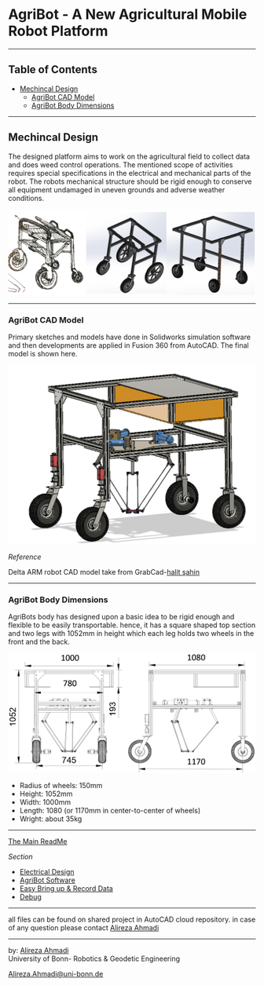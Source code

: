 # AgriBot - A New Agricultural Mobile Robot Platform

---

## Table of Contents
- [Mechincal Design](https://github.com/PRBonn/Agribot/blob/master/doc/mec.md#mechincal-design)
  - [AgriBot CAD Model](https://github.com/PRBonn/Agribot/blob/master/doc/mec.md#agribot-cad-model)
  - [AgriBot Body Dimensions](https://github.com/PRBonn/Agribot/blob/master/doc/mec.md#agribot-body-dimensions)
---

## Mechincal Design
The designed platform aims to work on the agricultural field to collect data and does weed control operations. The mentioned scope of activities requires special specifications in the electrical and mechanical parts of the robot. The robots mechanical structure should be rigid enough to conserve all equipment undamaged in uneven grounds and adverse weather conditions. 

<div align="center"><img src="/doc/images/mechanic.png" alt="mechanic" width="600" title="mechanic"/></div>

--- 

### AgriBot CAD Model
Primary sketches and models have done in Solidworks simulation software and then developments are applied in Fusion 360 from AutoCAD. The final model is shown here.

<div align="center"><img src="/doc/images/robot1.png" alt="robot1.png" width="600" title="fusion360"/></div>

*Reference* 

Delta ARM robot CAD model take from GrabCad-[halit şahin](https://grabcad.com/library/delta-robot-8)

---

### AgriBot Body Dimensions
AgriBots body has designed upon a basic idea to be rigid enough and flexible to be easily transportable. hence, it has a square shaped top section and two legs with 1052mm in height which each leg holds two wheels in the front and the back. 

<div align="center"><img src="/doc/images/2ds.png" alt="ds" width="600" title="Dimensions"/></div>

* Radius of wheels: 150mm
* Height: 1052mm
* Width: 1000mm
* Length: 1080 (or 1170mm in center-to-center of wheels)
* Wright: about 35kg

---
[The Main ReadMe](https://github.com/PRBonn/Agribot/blob/master/README.md)

*Section* 
- [Electrical  Design](https://github.com/PRBonn/Agribot/blob/master/doc/elec.md)
- [AgriBot Software](https://github.com/PRBonn/Agribot/blob/master/doc/api.md) 
- [Easy Bring up & Record Data](https://github.com/PRBonn/Agribot/blob/master/doc/recorddata.md) 
- [Debug](https://github.com/PRBonn/Agribot/blob/master/doc/debug.md)


---

all files can be found on shared project in AutoCAD cloud repository. in case of any question please contact [Alireza Ahmadi](https://github.com/PRBonn)

--- 
 by: [Alireza Ahmadi](https://github.com/alirezaahmadi)                                     
 University of Bonn- Robotics & Geodetic Engineering

 Alireza.Ahmadi@uni-bonn.de          











